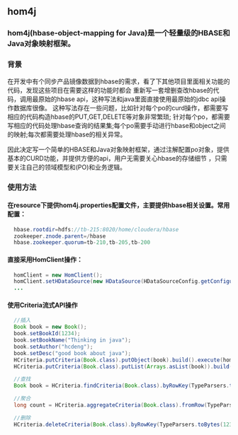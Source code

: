 ## hom4j

### hom4j(hbase-object-mapping for Java)是一个轻量级的HBASE和Java对象映射框架。
### 背景

在开发中有个同步产品镜像数据到hbase的需求，看了下其他项目里面相关功能的代码，发现这些项目在需要这样的功能时都会
重新写一套增删查改hbase的代码，调用最原始的hbase api，这种写法和java里面直接使用最原始的jdbc api操作数据库很像。
这种写法存在一些问题，比如针对每个po的curd操作，都需要写相应的代码构造hbase的PUT,GET,DELETE等对象非常繁琐;
针对每个po，都需要写相应的代码处理hbase查询的结果集;每个po需要手动进行hbase和object之间的映射;每次都需要处理hbase的相关异常。

因此决定写一个简单的HBASE和Java对象映射框架，通过注解配置po对象，提供基本的CURD功能，并提供方便的api，用户无需要关心hbase的存储细节
，只需要关注自己的领域模型和(PO)和业务逻辑。


### 使用方法
#### 在resource下提供hom4j.properties配置文件，主要提供hbase相关设置。常用配置：
```java
  hbase.rootdir=hdfs://tb-215:8020/home/cloudera/hbase
  zookeeper.znode.parent=/hbase
  hbase.zookeeper.quorum=tb-210,tb-205,tb-200

```

#### 直接采用HomClient操作：
```java
  homClient = new HomClient();
  homClient.setHDataSource(new HDataSource(HDataSourceConfig.getConfiguration()));
  ...
```

#### 使用Criteria流式API操作
```java
  //插入
  Book book = new Book();
  book.setBookId(1234);
  book.setBookName("Thinking in java");
  book.setAuthor("hcdeng");
  book.setDesc("good book about java");
  HCriteria.putCriteria(Book.class).putObject(book).build().execute(homClient);
  HCriteria.putCriteria(Book.class).putList(Arrays.asList(book)).build().execute(homClient);

  //查找
  Book book = HCriteria.findCriteria(Book.class).byRowKey(TypeParsers.toBytes(1234)).build().query(homClient);

  //聚合
  long count = HCriteria.aggregateCriteria(Book.class).fromRow(TypeParsers.toBytes(1234)).toRow(TypeParsers.toBytes(1245)).build().count(homClient);

  //删除
  HCriteria.deleteCriteria(Book.class).byRowKey(TypeParsers.toBytes(1234)).build().execute(homClient);

```

